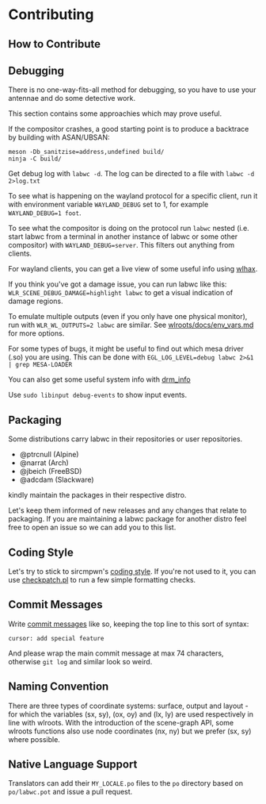 # Contributing

## How to Contribute

## Debugging

There is no one-way-fits-all method for debugging, so you have to use your antennae and do some detective work.

This section contains some approachies which may prove useful.

If the compositor crashes, a good starting point is to produce a backtrace by building with ASAN/UBSAN:

```
meson -Db_sanitzise=address,undefined build/
ninja -C build/
```

Get debug log with `labwc -d`. The log can be directed to a file with `labwc -d 2>log.txt`

To see what is happening on the wayland protocol for a specific client, run it with environment variable `WAYLAND_DEBUG` set to 1, for example `WAYLAND_DEBUG=1 foot`.

To see what the compositor is doing on the protocol run `labwc` nested (i.e. start labwc from a terminal in another instance of labwc or some other compositor) with `WAYLAND_DEBUG=server`. This filters out anything from clients.

For wayland clients, you can get a live view of some useful info using [wlhax](https://git.sr.ht/~kennylevinsen/wlhax).

If you think you've got a damage issue, you can run labwc like this: `WLR_SCENE_DEBUG_DAMAGE=highlight labwc` to get a visual indication of damage regions.

To emulate multiple outputs (even if you only have one physical monitor), run with `WLR_WL_OUTPUTS=2 labwc` are similar. See [wlroots/docs/env_vars.md](https://gitlab.freedesktop.org/wlroots/wlroots/-/blob/master/docs/env_vars.md) for more options.

For some types of bugs, it might be useful to find out which mesa driver (.so) you are using. This can be done with `EGL_LOG_LEVEL=debug labwc 2>&1 | grep MESA-LOADER`

You can also get some useful system info with [drm_info](https://github.com/ascent12/drm_info)

Use `sudo libinput debug-events` to show input events.

## Packaging

Some distributions carry labwc in their repositories or user repositories.

- @ptrcnull (Alpine)
- @narrat (Arch)
- @jbeich (FreeBSD)
- @adcdam (Slackware)

kindly maintain the packages in their respective distro.

Let's keep them informed of new releases and any changes that relate to packaging.
If you are maintaining a labwc package for another distro feel free to open an issue so we can add you to this list.

## Coding Style

Let's try to stick to sircmpwn's [coding style]. If you're not used to it, you
can use [checkpatch.pl] to run a few simple formatting checks.

## Commit Messages

Write [commit messages] like so, keeping the top line to this sort of syntax:

```
cursor: add special feature
```

And please wrap the main commit message at max 74 characters, otherwise `git log` and similar look so weird.

## Naming Convention

There are three types of coordinate systems: surface, output and layout - for
which the variables (sx, sy), (ox, oy) and (lx, ly) are used respectively in
line with wlroots.
With the introduction of the scene-graph API, some wlroots functions also use
node coordinates (nx, ny) but we prefer (sx, sy) where possible.

## Native Language Support

Translators can add their `MY_LOCALE.po` files to the `po` directory
based on `po/labwc.pot` and issue a pull request.


[coding style]: https://git.sr.ht/~sircmpwn/cstyle
[commit messages]: https://gitlab.freedesktop.org/wlroots/wlroots/-/blob/master/CONTRIBUTING.md#commit-messages 
[checkpatch.pl]: https://github.com/johanmalm/checkpatch.pl
